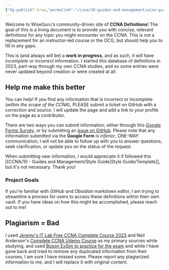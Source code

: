 ```yaml
---
{"dg-publish":true,"permalink":"/ccna/10-guides-and-management/wise-guru-s-ccna-definitions/","tags":["gardenEntry"]}
---
```


Welcome to WiseGuru's community-driven site of **CCNA Definitions**! The goal of this is a living document is to provide you with concise, relevant definitions for any topic you might encounter on the *CCNA*. This is not a replacement for an instructor-led course or the OCG, but should help you to fill in any gaps.

This is (and always will be) a **work in progress**, and as such, it will have *incomplete* or *incorrect* information. I started this database of definitions in 2023, part-way through my own CCNA studies, and so some entries were never updated beyond creation or were created at all.


## Help me make this better

You can help! If you find any information that is incorrect or incomplete (*within the scope of the CCNA*), PLEASE submit a ticket on GitHub with a *correction* and *source*. I will update the page and add a link to your profile on the page as a contributor.

There are two ways you can submit information; either through this [Google Forms Survey](https://forms.gle/HmYY8zjdgzJQFiWr5), or by submitting an [issue on GitHub](https://github.com/WiseGuru/ccna-definitions/issues/new).
Please note that any information submitted via the **Google Form** is *inferior*, ONE-WAY communication; I will not be able to follow up with you to answer questions, seek clarification, or update you on the status of the request.

When submitting new information, I would appreciate it if followed this [[CCNA/10 - Guides and Management/Style Guide\|Style Guide/Template]], but it's not necessary. Thank you!
### Project Goals
If you're familiar with *GitHub* and *Obsidian* markdown editor, I am trying to streamline a process for users to access these definitions within their own vault. If you have ideas on how this might be accomplished, please reach out to me!


## Plagiarism = Bad
I used [Jeremy's IT Lab Free CCNA Complete Course 2023](https://www.youtube.com/playlist?list=PLxbwE86jKRgMpuZuLBivzlM8s2Dk5lXBQ) and Neil Anderson's [Complete CCNA Udemy Course](https://www.udemy.com/course/ccna-complete/) as my primary sources while studying, and used [Boson ExSim to practice for the exam](https://exams.boson.com/exams) and while I have gone back and tried to remove any duplicated information from their courses, I am sure I have missed some. Please report any plagiarized information to me, and I will replace it with original content.
